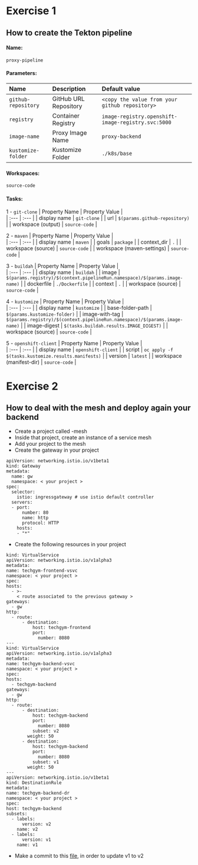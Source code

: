 # Exercise 1

## How to create the Tekton pipeline

#### Name:
```
proxy-pipeline
```

#### Parameters:
| Name                | Description           | Default value                                      |
| :---                | :---                  | :---                                               |
| `github-repository` | GitHub URL Repository | `<copy the value from your github repository>`     |
| `registry`          | Container Registry    | `image-registry.openshift-image-registry.svc:5000` |
| `image-name`        | Proxy Image Name      | `proxy-backend`                                    |
| `kustomize-folder`  | Kustomize Folder      | `./k8s/base`                                       |

#### Workspaces:
```
source-code
```

#### Tasks:
1 - `git-clone`
| Property Name               | Property Value                   |                                 
| :---                        | :---                             |
| display name                | `git-clone`                      | 
| url                         | `$(params.github-repository)`    | 
| workspace (output)          | `source-code`                    |

2 - `maven`
| Property Name                       | Property Value        |                                
| :---                                | :---                  |
| display name                        | `maven`               | 
| goals                               | `package`             | 
| context_dir                         | `.`                   | 
| workspace (source)                  | `source-code`         |
| workspace (maven-settings)          | `source-code`         |

3 - `buildah`
| Property Name                       | Property Value                                                             |                                 
| :---                                | :---                                                                       |
| display name                        | `buildah`                                                                  | 
| image                               | `$(params.registry)/$(context.pipelineRun.namespace)/$(params.image-name)` | 
| dockerfile                          | `./Dockerfile`                                                             | 
| context                             | `.`                                                                        | 
| workspace (source)                  | `source-code`                                                              |

4 - `kustomize`
| Property Name                       | Property Value                                                             |                                                             
| :---                                | :---                                                                       |
| display name                        | `kustomize`                                                                | 
| base-folder-path                    | `$(params.kustomize-folder)`                                               | 
| image-with-tag                      | `$(params.registry)/$(context.pipelineRun.namespace)/$(params.image-name)` | 
| image-digest                        | `$(tasks.buildah.results.IMAGE_DIGEST)`                                    | 
| workspace (source)                  | `source-code`                                                              |

5 - `openshift-client`
| Property Name                   | Property Value                                                        |                               
| :---                            | :---                                                                  |
| display name                    | `openshift-client`                                                    | 
| script                          | `oc apply -f $(tasks.kustomize.results.manifests)`                    | 
| version                         | `latest`                                                              | 
| workspace (manifest-dir)        | `source-code`                                                         |

# Exercise 2

## How to deal with the mesh and deploy again your backend

 - Create a project called <name-surname>-mesh
 - Inside that project, create an instance of a service mesh
 - Add your project <name-surname> to the mesh
 - Create the gateway in your project

```
apiVersion: networking.istio.io/v1beta1
kind: Gateway
metadata:
  name: gw
  namespace: < your project >
spec:
  selector:
    istio: ingressgateway # use istio default controller
  servers:
  - port:
      number: 80
      name: http
      protocol: HTTP
    hosts:
    - "*"
  ```
   - Create the following resources in your project

  ```
  kind: VirtualService
apiVersion: networking.istio.io/v1alpha3
metadata:
  name: techgym-frontend-vsvc
  namespace: < your project >
spec:
  hosts:
    - >-
      < route associated to the previous gateway >
  gateways:
    - gw
  http:
    - route:
        - destination:
            host: techgym-frontend
            port:
              number: 8080
---
kind: VirtualService
apiVersion: networking.istio.io/v1alpha3
metadata:
  name: techgym-backend-vsvc
  namespace: < your project >
spec:
  hosts:
    - techgym-backend
  gateways:
    - gw
  http:
    - route:
        - destination:
            host: techgym-backend
            port:
              number: 8080
            subset: v2
          weight: 50
        - destination:
            host: techgym-backend
            port:
              number: 8080
            subset: v1
          weight: 50
---
apiVersion: networking.istio.io/v1beta1
kind: DestinationRule
metadata:
  name: techgym-backend-dr
  namespace: < your project >
spec:
  host: techgym-backend
  subsets:
    - labels:
        version: v2
      name: v2
    - labels:
        version: v1
      name: v1
 
  ```

- Make a commit to this [file](/k8s/base/kustomization.yaml), in order to update v1 to v2
